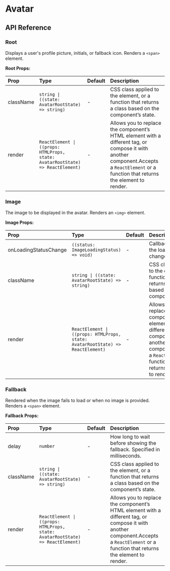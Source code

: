 # Avatar

[//]: types.ts '<-- Autogenerated By (do not edit the following markdown directly)'

## API Reference

### Root

Displays a user's profile picture, initials, or fallback icon. Renders a `<span>` element.

**Root Props:**

| Prop      | Type                                                                           | Default | Description                                                                                                                                                                              |
| :-------- | :----------------------------------------------------------------------------- | :------ | :--------------------------------------------------------------------------------------------------------------------------------------------------------------------------------------- |
| className | `string \| ((state: AvatarRootState) => string)`                               | -       | CSS class applied to the element, or a function that returns a class based on the component’s state.                                                                                     |
| render    | `ReactElement \| ((props: HTMLProps, state: AvatarRootState) => ReactElement)` | -       | Allows you to replace the component’s HTML element with a different tag, or compose it with another component.Accepts a `ReactElement` or a function that returns the element to render. |

### Image

The image to be displayed in the avatar. Renders an `<img>` element.

**Image Props:**

| Prop                  | Type                                                                           | Default | Description                                                                                                                                                                              |
| :-------------------- | :----------------------------------------------------------------------------- | :------ | :--------------------------------------------------------------------------------------------------------------------------------------------------------------------------------------- |
| onLoadingStatusChange | `((status: ImageLoadingStatus) => void)`                                       | -       | Callback fired when the loading status changes.                                                                                                                                          |
| className             | `string \| ((state: AvatarRootState) => string)`                               | -       | CSS class applied to the element, or a function that returns a class based on the component’s state.                                                                                     |
| render                | `ReactElement \| ((props: HTMLProps, state: AvatarRootState) => ReactElement)` | -       | Allows you to replace the component’s HTML element with a different tag, or compose it with another component.Accepts a `ReactElement` or a function that returns the element to render. |

### Fallback

Rendered when the image fails to load or when no image is provided. Renders a `<span>` element.

**Fallback Props:**

| Prop      | Type                                                                           | Default | Description                                                                                                                                                                              |
| :-------- | :----------------------------------------------------------------------------- | :------ | :--------------------------------------------------------------------------------------------------------------------------------------------------------------------------------------- |
| delay     | `number`                                                                       | -       | How long to wait before showing the fallback. Specified in milliseconds.                                                                                                                 |
| className | `string \| ((state: AvatarRootState) => string)`                               | -       | CSS class applied to the element, or a function that returns a class based on the component’s state.                                                                                     |
| render    | `ReactElement \| ((props: HTMLProps, state: AvatarRootState) => ReactElement)` | -       | Allows you to replace the component’s HTML element with a different tag, or compose it with another component.Accepts a `ReactElement` or a function that returns the element to render. |

